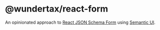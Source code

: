 @wundertax/react-form
=====================

An opinionated approach to [React JSON Schema Form](https://github.com/mozilla-services/react-jsonschema-form) using [Semantic UI](https://react.semantic-ui.com/).
